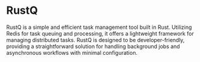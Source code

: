 # RustQ
RustQ is a simple and efficient task management tool built in Rust. Utilizing Redis for task queuing and processing, it offers a lightweight framework for managing distributed tasks. RustQ is designed to be developer-friendly, providing a straightforward solution for handling background jobs and asynchronous workflows with minimal configuration.
